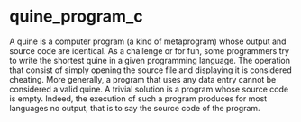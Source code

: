 # quine_program_c

A quine is a computer program (a kind of metaprogram) whose output and source
code are identical. As a challenge or for fun, some programmers try to write the shortest
quine in a given programming language.
The operation that consist of simply opening the source file and displaying it is considered cheating. More generally, a program that uses any data entry cannot be considered
a valid quine. A trivial solution is a program whose source code is empty. Indeed, the
execution of such a program produces for most languages no output, that is to say the
source code of the program.
